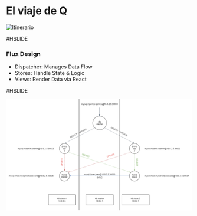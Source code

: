 # El viaje de Q


![Itinerario](https://www.google.com/url?sa=i&url=https%3A%2F%2Fwww.pinterest.com%2Fpin%2F346425396329389452%2F&psig=AOvVaw2pL3bCW2DbZI06wJvHh_Pk&ust=1613306018466000&source=images&cd=vfe&ved=0CAIQjRxqFwoTCPCt9rLv5u4CFQAAAAAdAAAAABAI)

#HSLIDE

### Flux Design

- Dispatcher: Manages Data Flow
- Stores: Handle State & Logic
- Views: Render Data via React

#HSLIDE

![Itinerario](https://raw.githubusercontent.com/jocrecre/ansible-kubernetes-mysql-proxysql/master/doc/k8lab.png)
